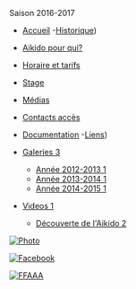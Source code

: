 ﻿       

Saison 2016-2017

- [Accueil](../index.html)
-[Historique](historique.html.md))
- [Aikido pour qui?](../aikidopourqui.html)
- [Horaire et tarifs](../horaire.html)
- [Stage](../stages.html)
- [Médias](../media.html)
- [Contacts accès](../contact.html)
- [Documentation](../Documentations.html)
-[Liens](liens.html.md))

- [Galeries 3](#)
    - [Année 2012-2013 1](/media/annee.html)
    - [Année 2013-2014 1](/media/annee2013_2014.html)
    - [Année 2014-2015 1](/media/annee2014_2015.html)
- [Videos 1](#)
    - [Découverte de l'Aikido 2](/media/decouverte.html)

[![Photo](HTML%20import/Attachments/2012_2013.jpg "Cliquez pour agrandir")](images/2012_2013_grand.jpg)

[![Facebook](../images/icone_facebook.png)](https://www.facebook.com/aikido.taintournon)

[![FFAAA](../images/ffaaa.png)](http://www.aikido.com.fr/)